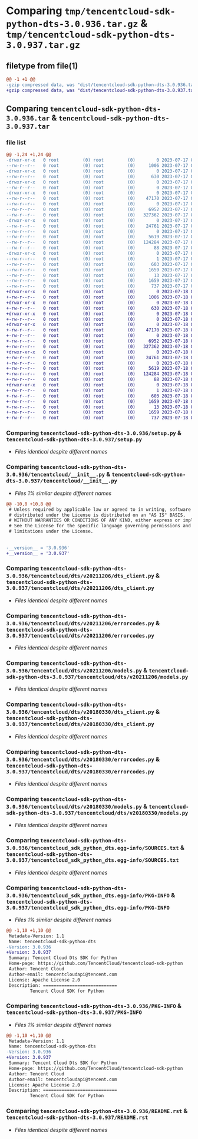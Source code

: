 # Comparing `tmp/tencentcloud-sdk-python-dts-3.0.936.tar.gz` & `tmp/tencentcloud-sdk-python-dts-3.0.937.tar.gz`

## filetype from file(1)

```diff
@@ -1 +1 @@
-gzip compressed data, was "dist/tencentcloud-sdk-python-dts-3.0.936.tar", last modified: Mon Jul 17 00:24:00 2023, max compression
+gzip compressed data, was "dist/tencentcloud-sdk-python-dts-3.0.937.tar", last modified: Tue Jul 18 00:23:04 2023, max compression
```

## Comparing `tencentcloud-sdk-python-dts-3.0.936.tar` & `tencentcloud-sdk-python-dts-3.0.937.tar`

### file list

```diff
@@ -1,24 +1,24 @@
-drwxr-xr-x   0 root         (0) root         (0)        0 2023-07-17 00:24:00.000000 tencentcloud-sdk-python-dts-3.0.936/
--rw-r--r--   0 root         (0) root         (0)     1006 2023-07-17 00:24:00.000000 tencentcloud-sdk-python-dts-3.0.936/setup.py
-drwxr-xr-x   0 root         (0) root         (0)        0 2023-07-17 00:24:00.000000 tencentcloud-sdk-python-dts-3.0.936/tencentcloud/
--rw-r--r--   0 root         (0) root         (0)      630 2023-07-17 00:24:00.000000 tencentcloud-sdk-python-dts-3.0.936/tencentcloud/__init__.py
-drwxr-xr-x   0 root         (0) root         (0)        0 2023-07-17 00:24:00.000000 tencentcloud-sdk-python-dts-3.0.936/tencentcloud/dts/
--rw-r--r--   0 root         (0) root         (0)        0 2023-07-17 00:24:00.000000 tencentcloud-sdk-python-dts-3.0.936/tencentcloud/dts/__init__.py
-drwxr-xr-x   0 root         (0) root         (0)        0 2023-07-17 00:24:00.000000 tencentcloud-sdk-python-dts-3.0.936/tencentcloud/dts/v20211206/
--rw-r--r--   0 root         (0) root         (0)    47170 2023-07-17 00:24:00.000000 tencentcloud-sdk-python-dts-3.0.936/tencentcloud/dts/v20211206/dts_client.py
--rw-r--r--   0 root         (0) root         (0)        0 2023-07-17 00:24:00.000000 tencentcloud-sdk-python-dts-3.0.936/tencentcloud/dts/v20211206/__init__.py
--rw-r--r--   0 root         (0) root         (0)     6952 2023-07-17 00:24:00.000000 tencentcloud-sdk-python-dts-3.0.936/tencentcloud/dts/v20211206/errorcodes.py
--rw-r--r--   0 root         (0) root         (0)   327362 2023-07-17 00:24:00.000000 tencentcloud-sdk-python-dts-3.0.936/tencentcloud/dts/v20211206/models.py
-drwxr-xr-x   0 root         (0) root         (0)        0 2023-07-17 00:24:00.000000 tencentcloud-sdk-python-dts-3.0.936/tencentcloud/dts/v20180330/
--rw-r--r--   0 root         (0) root         (0)    24761 2023-07-17 00:24:00.000000 tencentcloud-sdk-python-dts-3.0.936/tencentcloud/dts/v20180330/dts_client.py
--rw-r--r--   0 root         (0) root         (0)        0 2023-07-17 00:24:00.000000 tencentcloud-sdk-python-dts-3.0.936/tencentcloud/dts/v20180330/__init__.py
--rw-r--r--   0 root         (0) root         (0)     5619 2023-07-17 00:24:00.000000 tencentcloud-sdk-python-dts-3.0.936/tencentcloud/dts/v20180330/errorcodes.py
--rw-r--r--   0 root         (0) root         (0)   124284 2023-07-17 00:24:00.000000 tencentcloud-sdk-python-dts-3.0.936/tencentcloud/dts/v20180330/models.py
--rw-r--r--   0 root         (0) root         (0)       88 2023-07-17 00:24:00.000000 tencentcloud-sdk-python-dts-3.0.936/setup.cfg
-drwxr-xr-x   0 root         (0) root         (0)        0 2023-07-17 00:24:00.000000 tencentcloud-sdk-python-dts-3.0.936/tencentcloud_sdk_python_dts.egg-info/
--rw-r--r--   0 root         (0) root         (0)        1 2023-07-17 00:24:00.000000 tencentcloud-sdk-python-dts-3.0.936/tencentcloud_sdk_python_dts.egg-info/dependency_links.txt
--rw-r--r--   0 root         (0) root         (0)      603 2023-07-17 00:24:00.000000 tencentcloud-sdk-python-dts-3.0.936/tencentcloud_sdk_python_dts.egg-info/SOURCES.txt
--rw-r--r--   0 root         (0) root         (0)     1659 2023-07-17 00:24:00.000000 tencentcloud-sdk-python-dts-3.0.936/tencentcloud_sdk_python_dts.egg-info/PKG-INFO
--rw-r--r--   0 root         (0) root         (0)       13 2023-07-17 00:24:00.000000 tencentcloud-sdk-python-dts-3.0.936/tencentcloud_sdk_python_dts.egg-info/top_level.txt
--rw-r--r--   0 root         (0) root         (0)     1659 2023-07-17 00:24:00.000000 tencentcloud-sdk-python-dts-3.0.936/PKG-INFO
--rw-r--r--   0 root         (0) root         (0)      737 2023-07-17 00:24:00.000000 tencentcloud-sdk-python-dts-3.0.936/README.rst
+drwxr-xr-x   0 root         (0) root         (0)        0 2023-07-18 00:23:04.000000 tencentcloud-sdk-python-dts-3.0.937/
+-rw-r--r--   0 root         (0) root         (0)     1006 2023-07-18 00:23:04.000000 tencentcloud-sdk-python-dts-3.0.937/setup.py
+drwxr-xr-x   0 root         (0) root         (0)        0 2023-07-18 00:23:04.000000 tencentcloud-sdk-python-dts-3.0.937/tencentcloud/
+-rw-r--r--   0 root         (0) root         (0)      630 2023-07-18 00:23:04.000000 tencentcloud-sdk-python-dts-3.0.937/tencentcloud/__init__.py
+drwxr-xr-x   0 root         (0) root         (0)        0 2023-07-18 00:23:04.000000 tencentcloud-sdk-python-dts-3.0.937/tencentcloud/dts/
+-rw-r--r--   0 root         (0) root         (0)        0 2023-07-18 00:23:04.000000 tencentcloud-sdk-python-dts-3.0.937/tencentcloud/dts/__init__.py
+drwxr-xr-x   0 root         (0) root         (0)        0 2023-07-18 00:23:04.000000 tencentcloud-sdk-python-dts-3.0.937/tencentcloud/dts/v20211206/
+-rw-r--r--   0 root         (0) root         (0)    47170 2023-07-18 00:23:04.000000 tencentcloud-sdk-python-dts-3.0.937/tencentcloud/dts/v20211206/dts_client.py
+-rw-r--r--   0 root         (0) root         (0)        0 2023-07-18 00:23:04.000000 tencentcloud-sdk-python-dts-3.0.937/tencentcloud/dts/v20211206/__init__.py
+-rw-r--r--   0 root         (0) root         (0)     6952 2023-07-18 00:23:04.000000 tencentcloud-sdk-python-dts-3.0.937/tencentcloud/dts/v20211206/errorcodes.py
+-rw-r--r--   0 root         (0) root         (0)   327362 2023-07-18 00:23:04.000000 tencentcloud-sdk-python-dts-3.0.937/tencentcloud/dts/v20211206/models.py
+drwxr-xr-x   0 root         (0) root         (0)        0 2023-07-18 00:23:04.000000 tencentcloud-sdk-python-dts-3.0.937/tencentcloud/dts/v20180330/
+-rw-r--r--   0 root         (0) root         (0)    24761 2023-07-18 00:23:04.000000 tencentcloud-sdk-python-dts-3.0.937/tencentcloud/dts/v20180330/dts_client.py
+-rw-r--r--   0 root         (0) root         (0)        0 2023-07-18 00:23:04.000000 tencentcloud-sdk-python-dts-3.0.937/tencentcloud/dts/v20180330/__init__.py
+-rw-r--r--   0 root         (0) root         (0)     5619 2023-07-18 00:23:04.000000 tencentcloud-sdk-python-dts-3.0.937/tencentcloud/dts/v20180330/errorcodes.py
+-rw-r--r--   0 root         (0) root         (0)   124284 2023-07-18 00:23:04.000000 tencentcloud-sdk-python-dts-3.0.937/tencentcloud/dts/v20180330/models.py
+-rw-r--r--   0 root         (0) root         (0)       88 2023-07-18 00:23:04.000000 tencentcloud-sdk-python-dts-3.0.937/setup.cfg
+drwxr-xr-x   0 root         (0) root         (0)        0 2023-07-18 00:23:04.000000 tencentcloud-sdk-python-dts-3.0.937/tencentcloud_sdk_python_dts.egg-info/
+-rw-r--r--   0 root         (0) root         (0)        1 2023-07-18 00:23:04.000000 tencentcloud-sdk-python-dts-3.0.937/tencentcloud_sdk_python_dts.egg-info/dependency_links.txt
+-rw-r--r--   0 root         (0) root         (0)      603 2023-07-18 00:23:04.000000 tencentcloud-sdk-python-dts-3.0.937/tencentcloud_sdk_python_dts.egg-info/SOURCES.txt
+-rw-r--r--   0 root         (0) root         (0)     1659 2023-07-18 00:23:04.000000 tencentcloud-sdk-python-dts-3.0.937/tencentcloud_sdk_python_dts.egg-info/PKG-INFO
+-rw-r--r--   0 root         (0) root         (0)       13 2023-07-18 00:23:04.000000 tencentcloud-sdk-python-dts-3.0.937/tencentcloud_sdk_python_dts.egg-info/top_level.txt
+-rw-r--r--   0 root         (0) root         (0)     1659 2023-07-18 00:23:04.000000 tencentcloud-sdk-python-dts-3.0.937/PKG-INFO
+-rw-r--r--   0 root         (0) root         (0)      737 2023-07-18 00:23:04.000000 tencentcloud-sdk-python-dts-3.0.937/README.rst
```

### Comparing `tencentcloud-sdk-python-dts-3.0.936/setup.py` & `tencentcloud-sdk-python-dts-3.0.937/setup.py`

 * *Files identical despite different names*

### Comparing `tencentcloud-sdk-python-dts-3.0.936/tencentcloud/__init__.py` & `tencentcloud-sdk-python-dts-3.0.937/tencentcloud/__init__.py`

 * *Files 1% similar despite different names*

```diff
@@ -10,8 +10,8 @@
 # Unless required by applicable law or agreed to in writing, software
 # distributed under the License is distributed on an "AS IS" BASIS,
 # WITHOUT WARRANTIES OR CONDITIONS OF ANY KIND, either express or implied.
 # See the License for the specific language governing permissions and
 # limitations under the License.
 
 
-__version__ = '3.0.936'
+__version__ = '3.0.937'
```

### Comparing `tencentcloud-sdk-python-dts-3.0.936/tencentcloud/dts/v20211206/dts_client.py` & `tencentcloud-sdk-python-dts-3.0.937/tencentcloud/dts/v20211206/dts_client.py`

 * *Files identical despite different names*

### Comparing `tencentcloud-sdk-python-dts-3.0.936/tencentcloud/dts/v20211206/errorcodes.py` & `tencentcloud-sdk-python-dts-3.0.937/tencentcloud/dts/v20211206/errorcodes.py`

 * *Files identical despite different names*

### Comparing `tencentcloud-sdk-python-dts-3.0.936/tencentcloud/dts/v20211206/models.py` & `tencentcloud-sdk-python-dts-3.0.937/tencentcloud/dts/v20211206/models.py`

 * *Files identical despite different names*

### Comparing `tencentcloud-sdk-python-dts-3.0.936/tencentcloud/dts/v20180330/dts_client.py` & `tencentcloud-sdk-python-dts-3.0.937/tencentcloud/dts/v20180330/dts_client.py`

 * *Files identical despite different names*

### Comparing `tencentcloud-sdk-python-dts-3.0.936/tencentcloud/dts/v20180330/errorcodes.py` & `tencentcloud-sdk-python-dts-3.0.937/tencentcloud/dts/v20180330/errorcodes.py`

 * *Files identical despite different names*

### Comparing `tencentcloud-sdk-python-dts-3.0.936/tencentcloud/dts/v20180330/models.py` & `tencentcloud-sdk-python-dts-3.0.937/tencentcloud/dts/v20180330/models.py`

 * *Files identical despite different names*

### Comparing `tencentcloud-sdk-python-dts-3.0.936/tencentcloud_sdk_python_dts.egg-info/SOURCES.txt` & `tencentcloud-sdk-python-dts-3.0.937/tencentcloud_sdk_python_dts.egg-info/SOURCES.txt`

 * *Files identical despite different names*

### Comparing `tencentcloud-sdk-python-dts-3.0.936/tencentcloud_sdk_python_dts.egg-info/PKG-INFO` & `tencentcloud-sdk-python-dts-3.0.937/tencentcloud_sdk_python_dts.egg-info/PKG-INFO`

 * *Files 1% similar despite different names*

```diff
@@ -1,10 +1,10 @@
 Metadata-Version: 1.1
 Name: tencentcloud-sdk-python-dts
-Version: 3.0.936
+Version: 3.0.937
 Summary: Tencent Cloud Dts SDK for Python
 Home-page: https://github.com/TencentCloud/tencentcloud-sdk-python
 Author: Tencent Cloud
 Author-email: tencentcloudapi@tencent.com
 License: Apache License 2.0
 Description: ============================
         Tencent Cloud SDK for Python
```

### Comparing `tencentcloud-sdk-python-dts-3.0.936/PKG-INFO` & `tencentcloud-sdk-python-dts-3.0.937/PKG-INFO`

 * *Files 1% similar despite different names*

```diff
@@ -1,10 +1,10 @@
 Metadata-Version: 1.1
 Name: tencentcloud-sdk-python-dts
-Version: 3.0.936
+Version: 3.0.937
 Summary: Tencent Cloud Dts SDK for Python
 Home-page: https://github.com/TencentCloud/tencentcloud-sdk-python
 Author: Tencent Cloud
 Author-email: tencentcloudapi@tencent.com
 License: Apache License 2.0
 Description: ============================
         Tencent Cloud SDK for Python
```

### Comparing `tencentcloud-sdk-python-dts-3.0.936/README.rst` & `tencentcloud-sdk-python-dts-3.0.937/README.rst`

 * *Files identical despite different names*

